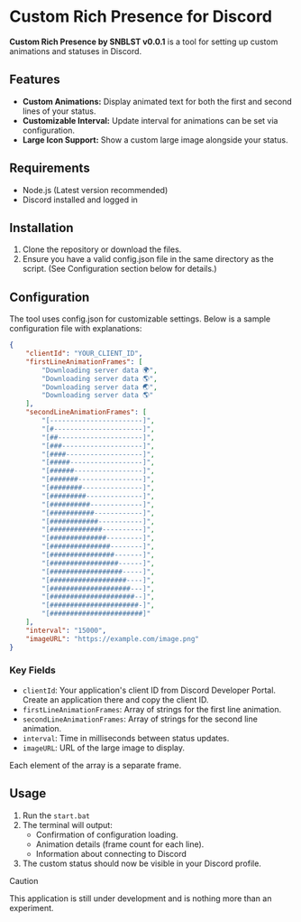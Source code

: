 # Custom Rich Presence for Discord

**Custom Rich Presence by SNBLST v0.0.1** is a tool for setting up custom animations and statuses in Discord.

## Features

- **Custom Animations:** Display animated text for both the first and second lines of your status.
- **Customizable Interval:** Update interval for animations can be set via configuration.
- **Large Icon Support:** Show a custom large image alongside your status.

## Requirements

- Node.js (Latest version recommended)
- Discord installed and logged in

## Installation

1. Clone the repository or download the files.
2. Ensure you have a valid config.json file in the same directory as the script. (See Configuration section below for details.)

## Configuration

The tool uses config.json for customizable settings. Below is a sample configuration file with explanations:

```json
{
    "clientId": "YOUR_CLIENT_ID",
    "firstLineAnimationFrames": [
        "Downloading server data 🌍",
        "Downloading server data 🌎",
        "Downloading server data 🌏",
        "Downloading server data 🌎"
    ],
    "secondLineAnimationFrames": [
        "[-----------------------]",
        "[#----------------------]",
        "[##---------------------]",
        "[###--------------------]",
        "[####-------------------]",
        "[#####------------------]",
        "[######-----------------]",
        "[#######----------------]",
        "[########---------------]",
        "[#########--------------]",
        "[##########-------------]",
        "[###########------------]",
        "[############-----------]",
        "[#############----------]",
        "[##############---------]",
        "[###############--------]",
        "[################-------]",
        "[#################------]",
        "[##################-----]",
        "[###################----]",
        "[####################---]",
        "[#####################--]",
        "[######################-]",
        "[#######################]"
    ],
    "interval": "15000",
    "imageURL": "https://example.com/image.png"
}
```

### Key Fields

- `clientId`: Your application's client ID from Discord Developer Portal. Create an application there and copy the client ID.
- `firstLineAnimationFrames`: Array of strings for the first line animation. 
- `secondLineAnimationFrames`: Array of strings for the second line animation.
- `interval`: Time in milliseconds between status updates.
- `imageURL`: URL of the large image to display.

Each element of the array is a separate frame.

## Usage

1. Run the `start.bat`
2. The terminal will output:
    - Confirmation of configuration loading.
    - Animation details (frame count for each line).
    - Information about connecting to Discord
3. The custom status should now be visible in your Discord profile.

> [!CAUTION]
> This application is still under development and is nothing more than an experiment.
